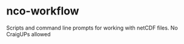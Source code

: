 # nco-workflow
Scripts and command line prompts for working with netCDF files. 
No CraigUPs allowed
